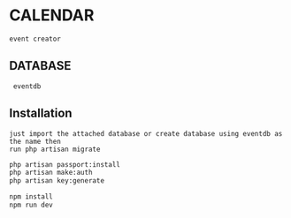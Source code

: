 # CALENDAR
    event creator

## DATABASE
```
 eventdb
```
## Installation
    just import the attached database or create database using eventdb as the name then 
    run php artisan migrate

```bash
php artisan passport:install
php artisan make:auth
php artisan key:generate

npm install
npm run dev
```
